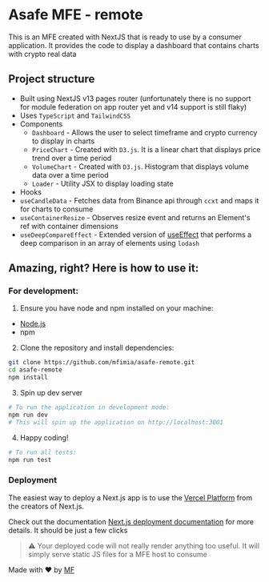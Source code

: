 # Asafe MFE - remote

This is an MFE created with NextJS that is ready to use by a consumer application. It provides the code to display a dashboard that contains charts with crypto real data

## Project structure

- Built using NextJS v13 pages router (unfortunately there is no support for module federation on app router yet and v14 support is still flaky)
- Uses `TypeScript` and `TailwindCSS`
- Components
  - `Dashboard` - Allows the user to select timeframe and crypto currency to display in charts
  - `PriceChart` - Created with `D3.js`. It is a linear chart that displays price trend over a time period
  - `VolumeChart` - Created with `D3.js`. Histogram that displays volume data over a time period
  - `Loader` - Utility JSX to display loading state
- Hooks
- `useCandleData` - Fetches data from Binance api through `ccxt` and maps it for charts to consume
- `useContainerResize` - Observes resize event and returns an Element's ref with container dimensions
- `useDeepCompareEffect` - Extended version of [useEffect](https://react.dev/reference/react/useEffect) that performs a deep comparison in an array of elements using `lodash`

## Amazing, right? Here is how to use it:

### For development:

1. Ensure you have node and npm installed on your machine:

- [Node.js](https://nodejs.org/)
- npm

2. Clone the repository and install dependencies:

```sh
git clone https://github.com/mfimia/asafe-remote.git
cd asafe-remote
npm install
```

3. Spin up dev server

```sh
# To run the application in development mode:
npm run dev
# This will spin up the application on http://localhost:3001
```

4. Happy coding!

```sh
# To run all tests:
npm run test
```

### Deployment

The easiest way to deploy a Next.js app is to use the [Vercel Platform](https://vercel.com/new?utm_medium=default-template&filter=next.js&utm_source=create-next-app&utm_campaign=create-next-app-readme) from the creators of Next.js.

Check out the documentation [Next.js deployment documentation](https://nextjs.org/docs/deployment) for more details. It should be just a few clicks

> :warning: Your deployed code will not really render anything too useful. It will simply serve static JS files for a MFE host to consume

Made with ❤️ by [MF](https://github.com/mfimia)
